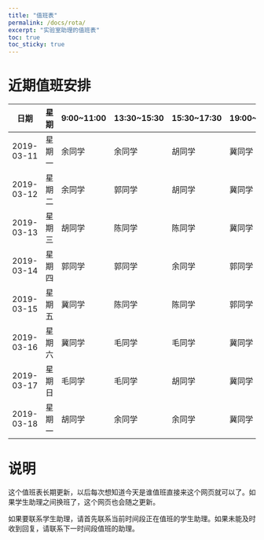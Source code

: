 ```yaml
---
title: "值班表"
permalink: /docs/rota/
excerpt: "实验室助理的值班表"
toc: true
toc_sticky: true
---
```


# 近期值班安排

| 日期       | 星期   | 9:00~11:00 | 13:30~15:30 | 15:30~17:30 | 19:00~20:00 |
| ---------- | ------ | ---------- | ----------- | ----------- | ----------- |
| 2019-03-11 | 星期一 | 余同学     | 余同学      | 胡同学      | 冀同学      |
| 2019-03-12 | 星期二 | 余同学     | 郭同学      | 胡同学      | 冀同学      |
| 2019-03-13 | 星期三 | 胡同学     | 陈同学      | 陈同学      | 冀同学      |
| 2019-03-14 | 星期四 | 郭同学     | 郭同学      | 余同学      | 郭同学      |
| 2019-03-15 | 星期五 | 冀同学     | 陈同学      | 陈同学      | 郭同学      |
| 2019-03-16 | 星期六 | 冀同学     | 毛同学      | 毛同学      | 冀同学      |
| 2019-03-17 | 星期日 | 毛同学     | 毛同学      | 胡同学      | 冀同学      |
| 2019-03-18 | 星期一 | 胡同学     | 余同学      | 余同学      | 冀同学      |


# 说明

这个值班表长期更新，以后每次想知道今天是谁值班直接来这个网页就可以了。如果学生助理之间换班了，这个网页也会随之更新。


如果要联系学生助理，请首先联系当前时间段正在值班的学生助理。如果未能及时收到回复，请联系下一时间段值班的助理。

<!-- 
| 日期       | 星期   | 9:00~11:00 | 13:30~15:30 | 15:30~17:30 | 19:00~20:00 |
| ---------- | ------ | ---------- | ----------- | ----------- | ----------- |
|  | 星期一 | 余同学     | 余同学      | 胡同学      | 冀同学      |
|  | 星期二 | 余同学     | 郭同学      | 胡同学      | 冀同学      |
|  | 星期三 | 胡同学     | 陈同学      | 陈同学      | 冀同学      |
|  | 星期四 | 郭同学     | 郭同学      | 余同学      | 胡同学      |
|  | 星期五 | 冀同学     | 陈同学      | 陈同学      | 胡同学      |
|  | 星期六 | 冀同学     | 毛同学      | 郭同学      | 冀同学      |
|  | 星期日 | 毛同学     | 毛同学      | 毛同学      | 冀同学      |

| 日期       | 15:00~17:00 | 18:00~20:00 |
| ---------- | ----------- | ----------- |
| 2018-08-31 | 陈同学      | 陈同学      |
| 2018-09-01 | 郭同学      | 郭同学      |

| 日期       | 星期   | 13:00~14:00 | 18:00~20:00 |
| ---------- | ------ | ----------- | ----------- |
| 2018-09-02 | 星期日 | 陈同学      | 胡同学      |
| 2018-09-03 | 星期一 | 胡同学      | 陈同学      |
| 2018-09-04 | 星期二 | 毛同学      | 毛同学      |
| 2018-09-05 | 星期三 | 陈同学      | 郭同学      |
| 2018-09-06 | 星期四 | 胡同学      | 毛同学      |
| 2018-09-07 | 星期五 | 胡同学      | 郭同学      |
| 2018-09-08 | 星期六 | 陈同学      | 郭同学      |
| 2018-09-02 | 星期日 | 陈同学      | 胡同学      |
| 2018-09-22 | 星期六 | 陈同学      | 郭同学      |
| 2018-09-23 | 星期日 | 陈同学      | 胡同学      |
| 2018-09-24 | 星期一 | 毛同学      | 胡同学      |
| 2018-09-25 | 星期二 | 毛同学      | 毛同学      |
| 2018-09-26 | 星期三 | 陈同学      | 郭同学      |
| 2018-09-27 | 星期四 | 胡同学      | 毛同学      |
| 2018-09-28 | 星期五 | 陈同学      | 郭同学      |
| 2018-09-29 | 星期六 | 陈同学      | 毛同学      |
| 2018-09-30 | 星期日 | 陈同学      | 胡同学      |
| 2018-10-01 | 星期一 | 陈同学      | 陈同学      |
| 2018-10-02 | 星期二 | 毛同学      | 毛同学      |
| 2018-10-03 | 星期三 | 陈同学      | 陈同学      |
| 2018-10-04 | 星期四 | 胡同学      | 胡同学      |
| 2018-10-05 | 星期五 | 毛同学      | 毛同学      |
| 2018-10-06 | 星期六 | 郭同学      | 胡同学      |
| 2018-10-07 | 星期日 | 郭同学      | 郭同学      |
| 2018-10-08 | 星期一 | 胡同学      | 陈同学      |
| 2018-10-09 | 星期二 | 毛同学      | 毛同学      |
| 2018-10-10 | 星期三 | 陈同学      | 郭同学      |
| 2018-10-11 | 星期四 | 胡同学      | 毛同学      |
| 2018-10-12 | 星期五 | 胡同学      | 郭同学      |
| 2018-10-13 | 星期六 | 陈同学      | 郭同学      |
| 2018-10-14 | 星期日 | 胡同学      | 胡同学      |
| 2018-10-15 | 星期一 | 陈同学      | 陈同学      |
| 2018-10-16 | 星期二 | 毛同学      | 毛同学      |
| 2018-10-17 | 星期三 | 陈同学      | 郭同学      |
| 2018-10-18 | 星期四 | 胡同学      | 毛同学      |
| 2018-10-19 | 星期五 | 胡同学      | 郭同学      |
| 2018-10-20 | 星期六 | 陈同学      | 郭同学      |
| 2018-10-21 | 星期日 | 胡同学      | 胡同学      |
| 2018-10-22 | 星期一 | 陈同学      | 陈同学      |
| 2018-10-23 | 星期二 | 毛同学      | 毛同学      |
| 2018-10-24 | 星期三 | 陈同学      | 郭同学      |
| 2018-10-25 | 星期四 | 胡同学      | 毛同学      |
| 2018-10-26 | 星期五 | 胡同学      | 郭同学      |
| 2018-10-27 | 星期六 | 陈同学      | 胡同学      |
| 2018-10-28 | 星期日 | 胡同学      | 郭同学      |
| 2018-10-29 | 星期一 | 陈同学      | 陈同学      |
| 2018-10-30 | 星期二 | 毛同学      | 毛同学      |
| 2018-10-31 | 星期三 | 陈同学      | 郭同学      |
| 2018-11-01 | 星期四 | 胡同学      | 毛同学      |
| 2018-11-02 | 星期五 | 胡同学      | 郭同学      |
| 2018-11-03 | 星期六 | 陈同学      | 郭同学      |
| 2018-11-04 | 星期日 | 胡同学      | 胡同学      |
| 2018-11-05 | 星期一 | 胡同学      | 陈同学      |
| 2018-11-06 | 星期二 | 毛同学      | 毛同学      |
| 2018-11-07 | 星期三 | 陈同学      | 郭同学      |
| 2018-11-08 | 星期四 | 陈同学      | 毛同学      |
| 2018-11-09 | 星期五 | 毛同学      | 郭同学      |
| 2018-11-10 | 星期六 | 陈同学      | 郭同学      |
| 2018-11-11 | 星期日 | 胡同学      | 胡同学      |
| 2018-11-12 | 星期一 | 郭同学      | 陈同学      |
| 2018-11-13 | 星期二 | 郭同学      | 毛同学      |
| 2018-11-14 | 星期三 | 陈同学      | 郭同学      |
| 2018-11-15 | 星期四 | 陈同学      | 毛同学      |
| 2018-11-16 | 星期五 | 毛同学      | 胡同学      |
| 2018-11-17 | 星期六 | 陈同学      | 郭同学      |
| 2018-11-18 | 星期日 | 胡同学      | 胡同学      |
| 2018-11-19 | 星期一 | 郭同学      | 陈同学      |
| 2018-11-20 | 星期二 | 郭同学      | 毛同学      |
| 2018-11-21 | 星期三 | 陈同学      | 郭同学      |
| 2018-11-22 | 星期四 | 陈同学      | 毛同学      |
| 2018-11-23 | 星期五 | 毛同学      | 胡同学      |
| 2018-11-24 | 星期六 | 陈同学      | 郭同学      |
| 2018-11-25 | 星期日 | 胡同学      | 胡同学      |
| 2018-11-26 | 星期一 | 郭同学      | 陈同学      |
| 2018-11-27 | 星期二 | 郭同学      | 毛同学      |
| 2018-11-28 | 星期三 | 郭同学      | 郭同学      |
| 2018-11-29 | 星期四 | 郭同学      | 毛同学      |

| 日期       | 星期   | 13:00~14:00 | 19:00~21:00 |
| ---------- | ------ | ----------- | ----------- |
| 2018-11-30 | 星期五 | 毛同学      | 胡同学      |
| 2018-12-01 | 星期六 | 陈同学      | 胡同学      |
| 2018-12-02 | 星期日 | 胡同学      | 郭同学      |
| 2018-12-03 | 星期一 | 郭同学      | 陈同学      |
| 2018-12-04 | 星期二 | 郭同学      | 毛同学      |
| 2018-12-05 | 星期三 | 陈同学      | 郭同学      |
| 2018-12-06 | 星期四 | 陈同学      | 毛同学      |
| 2018-12-07 | 星期五 | 毛同学      | 胡同学      |
| 2018-12-08 | 星期六 | 陈同学      | 郭同学      |
| 2018-12-09 | 星期日 | 胡同学      | 胡同学      |

| 日期       | 星期   | 13:00~14:00 | 18:00~20:00 |
| ---------- | ------ | ----------- | ----------- |
| 2018-12-10 | 星期一 | 郭同学      | 陈同学      |
| 2018-12-11 | 星期二 | 郭同学      | 毛同学      |
| 2018-12-12 | 星期三 | 陈同学      | 郭同学      |
| 2018-12-13 | 星期四 | 陈同学      | 毛同学      |
| 2018-12-14 | 星期五 | 毛同学      | 胡同学      |
| 2018-12-15 | 星期六 | 陈同学      | 郭同学      |
| 2018-12-16 | 星期日 | 胡同学      | 胡同学      |
| 2018-12-17 | 星期一 | 郭同学      | 陈同学      |
| 2018-12-18 | 星期二 | 郭同学      | 毛同学      |
| 2018-12-19 | 星期三 | 陈同学      | 郭同学      |
| 2018-12-20 | 星期四 | 陈同学      | 毛同学      |
| 2018-12-21 | 星期五 | 毛同学      | 胡同学      |
| 2018-12-22 | 星期六 | 胡同学      | 郭同学      |
| 2018-12-23 | 星期日 | 陈同学      | 胡同学      |
| 2018-12-24 | 星期一 | 郭同学      | 陈同学      |
| 2018-12-25 | 星期二 | 郭同学      | 毛同学      |
| 2018-12-26 | 星期三 | 陈同学      | 郭同学      |
| 2018-12-27 | 星期四 | 陈同学      | 毛同学      |
| 2018-12-28 | 星期五 | 毛同学      | 陈同学      |
| 2018-12-29 | 星期六 | 陈同学      | 陈同学      |
| 2018-12-30 | 星期日 | 胡同学      | 胡同学      |
| 2018-12-31 | 星期一 | 毛同学      | 胡同学      |
| 2019-01-01 | 星期二 | 郭同学      | 毛同学      |
| 2019-01-02 | 星期三 | 陈同学      | 胡同学      |

| 日期       | 星期   | 13:00~14:00 | 19:00~21:00 |
| ---------- | ------ | ----------- | ----------- |
| 2019-01-03 | 星期四 | 陈同学      | 毛同学      |
| 2019-01-04 | 星期五 | 毛同学      | 胡同学      |
| 2019-01-05 | 星期六 | 陈同学      | 郭同学      |
| 2019-01-06 | 星期日 | 胡同学      | 郭同学      |
| 2019-01-07 | 星期一 | 郭同学      | 陈同学      |
| 2019-01-08 | 星期二 | 郭同学      | 毛同学      |
| 2019-01-09 | 星期三 | 郭同学      | 郭同学      |
| 2019-01-10 | 星期四 | 郭同学      | 毛同学      |
| 2019-01-11 | 星期五 | 毛同学      | 胡同学      |
| 2019-01-12 | 星期六 | 陈同学      | 陈同学      |
| 2019-01-13 | 星期日 | 胡同学      | 胡同学      |
| 2019-01-14 | 星期一 | 陈同学      | 郭同学      |
| 2019-01-15 | 星期二 | 郭同学      | 郭同学      |
| 2019-01-16 | 星期三 | 陈同学      | 郭同学      |
| 2019-01-17 | 星期四 | 陈同学      | 毛同学      |
| 2019-01-18 | 星期五 | 毛同学      | 胡同学      |
| 2019-01-19 | 星期六 | 陈同学      | 胡同学      |
| 2019-01-20 | 星期日 | 胡同学      | 郭同学      |

| 日期       | 星期   | 17:00~20:00 |
| ---------- | ------ | ----------- |
| 2019-01-21 | 星期一 | 郭同学      |
| 2019-01-22 | 星期二 | 郭同学      |
| 2019-01-23 | 星期三 | 郭同学      |
| 2019-01-24 | 星期四 | 郭同学      |
| 2019-01-25 | 星期五 | 郭同学      |
| 2019-01-26 | 星期六 | 胡同学      |
| 2019-01-27 | 星期日 | 胡同学      |
| 2019-01-28 | 星期一 | 胡同学      |
| 2019-01-29 | 星期二 | 胡同学      |
| 2019-01-30 | 星期三 | 胡同学      |

| 日期       | 星期   | 17:00~20:00 |
| ---------- | ------ | ----------- |
| 2019-02-14 | 星期四 | 陈同学      |
| 2019-02-15 | 星期五 | 陈同学      |
| 2019-02-16 | 星期六 | 陈同学      |
| 2019-02-17 | 星期日 | 陈同学      |
| 2019-02-18 | 星期一 | 陈同学      |
| 2019-02-19 | 星期二 | 毛同学      |
| 2019-02-20 | 星期三 | 毛同学      |
| 2019-02-21 | 星期四 | 毛同学      |
| 2019-02-22 | 星期五 | 毛同学      |
| 2019-02-23 | 星期六 | 胡同学      |
| 2019-02-24 | 星期日 | 郭同学      |

| 日期       | 星期   | 9:00~11:00 | 14:00~17:00 | 19:00~20:00 |
| ---------- | ------ | ---------- | ----------- | ----------- |
| 2019-02-25 | 星期一 | 毛同学     | 胡同学      | 胡同学      |
| 2019-02-26 | 星期二 | 陈同学     | 胡同学      | 毛同学      |
| 2019-02-27 | 星期三 | 胡同学     | 陈同学      | 陈同学      |
| 2019-02-28 | 星期四 | 郭同学     | 郭同学      | 胡同学      |
| 2019-03-01 | 星期五 | 陈同学     | 陈同学      | 胡同学      |
| 2019-03-02 | 星期六 | 毛同学     | 郭同学      | 郭同学      |
| 2019-03-03 | 星期日 | 毛同学     | 毛同学      | 毛同学      |

| 日期       | 星期   | 9:00~11:00 | 13:30~15:30 | 15:30~17:30 | 19:00~20:00 |
| ---------- | ------ | ---------- | ----------- | ----------- | ----------- |
| 2019-03-04 | 星期一 | 余同学     | 余同学      | 胡同学      | 冀同学      |
| 2019-03-05 | 星期二 | 余同学     | 郭同学      | 胡同学      | 冀同学      |
| 2019-03-06 | 星期三 | 胡同学     | 陈同学      | 陈同学      | 冀同学      |
| 2019-03-07 | 星期四 | 郭同学     | 郭同学      | 余同学      | 胡同学      |
| 2019-03-08 | 星期五 | 冀同学     | 陈同学      | 陈同学      | 胡同学      |
| 2019-03-09 | 星期六 | 冀同学     | 毛同学      | 郭同学      | 冀同学      |
| 2019-03-10 | 星期日 | 毛同学     | 毛同学      | 毛同学      | 冀同学      |
 -->

